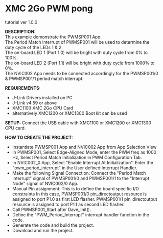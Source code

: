**XMC 2Go PWM pong**
=============

tutorial ver 1.0.0

**DESCRIPTION:**<br>
 This example demonstrate the PWMSP001 App.<br>
 The Period Match Interrupt of PWMSP001 will be used to determine the duty cycle of the LEDs 1 & 2.<br>
 The on-board LED 1 (Port 1.0) will be bright with duty cycle from 0% to 100%.<br>
 The on-board LED 2 (Port 1.1) will be bright with duty cycle from 1000% to 0%.<br>
 The NVIC002 App needs to be connected accordingly for the PWMSP001/0 & PWMSP001/1 period match interrupt.<br>
  
**REQUIREMENTS:**<br>
- J-Link Drivers installed on PC
- J-Link v4.59 or above
- XMC1100 XMC 2Go CPU Card
- alternatively XMC1200 or XMC1300 Boot kit can be used

**SETUP:** Connect the USB cable with XMC1100 or XMC1200 or XMC1300 CPU card.<br>

**HOW TO CREATE THE PROJECT:**
- Instantiate PWMSP001 App and NVIC002 App from App Selection View
- In PWMSP001, Select Edge-Aligned Mode, enter the PWM freq as 1000 Hz, Select Period Match Initialization in PWM Configuration Tab.
- In NVIC002_0 App, Select "Enable Interrupt At Initialization".
    Enter the "pwm_period_interrupt" in the User defined Interrupt Handler.
- Make the following Signal Connection:
	Connect the "Period Match Interrupt" signal of PWMSP001/0 and PWMSP001/1 to the "Interrupt Node" signal of NVIC002/0 App.
- Manual Pin assignment: This is to define the board specific I/O constraints
	In this case, PWMSP001/0 pin_directoutput resource is assigned to port P1.0 as first LED flasher.
	PWMSP001/1 pin_directoutput resource is assigned to port P1.1 as second LED flasher.
- Call PWMSP001_Start after Dave_Init().
- Define the "PWM_Period_Interrupt" interrupt handler function in the code.
- Generate the code and build the project.
- Download and run the project.
